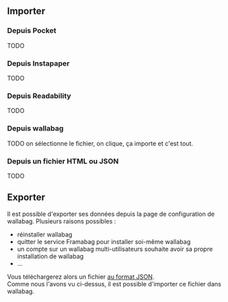 ## Importer

### Depuis Pocket
TODO

### Depuis Instapaper
TODO

### Depuis Readability
TODO

### Depuis wallabag
TODO
on sélectionne le fichier, on clique, ça importe et c'est tout. 

### Depuis un fichier HTML ou JSON
TODO

## Exporter
Il est possible d'exporter ses données depuis la page de configuration de wallabag. Plusieurs raisons possibles : 
* réinstaller wallabag
* quitter le service Framabag pour installer soi-même wallabag
* un compte sur un wallabag multi-utilisateurs souhaite avoir sa propre installation de wallabag
* ...

Vous téléchargerez alors un fichier [au format JSON](http://fr.wikipedia.org/wiki/JavaScript_Object_Notation).  
Comme nous l'avons vu ci-dessus, il est possible d'importer ce fichier dans wallabag. 